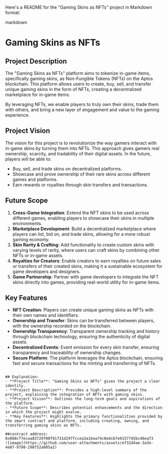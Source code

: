Here's a README for the "Gaming Skins as NFTs" project in Markdown format:

markdown
# Gaming Skins as NFTs

## Project Description
The "Gaming Skins as NFTs" platform aims to tokenize in-game items, specifically gaming skins, as Non-Fungible Tokens (NFTs) on the Aptos blockchain. This platform allows users to create, buy, sell, and transfer unique gaming skins in the form of NFTs, creating a decentralized marketplace for in-game items. 

By leveraging NFTs, we enable players to truly own their skins, trade them with others, and bring a new layer of engagement and value to the gaming experience.

## Project Vision
The vision for this project is to revolutionize the way gamers interact with in-game skins by turning them into NFTs. This approach gives gamers real ownership, scarcity, and tradability of their digital assets. In the future, players will be able to:
- Buy, sell, and trade skins on decentralized platforms.
- Showcase and prove ownership of their rare skins across different games and platforms.
- Earn rewards or royalties through skin transfers and transactions.

## Future Scope
1. **Cross-Game Integration**: Extend the NFT skins to be used across different games, enabling players to showcase their skins in multiple environments.
2. **Marketplace Development**: Build a decentralized marketplace where players can list, bid on, and trade skins, allowing for a more robust gaming economy.
3. **Skin Rarity & Crafting**: Add functionality to create custom skins with varying levels of rarity, where users can craft skins by combining other NFTs or in-game assets.
4. **Royalties for Creators**: Enable creators to earn royalties on future sales or transfers of their created skins, making it a sustainable ecosystem for game developers and designers.
5. **Game Partnership**: Partner with game developers to integrate the NFT skins directly into games, providing real-world utility for in-game items.

## Key Features
- **NFT Creation**: Players can create unique gaming skins as NFTs with their own names and identifiers.
- **Ownership and Transfer**: Skins can be transferred between players, with the ownership recorded on the blockchain.
- **Ownership Transparency**: Transparent ownership tracking and history through blockchain technology, ensuring the authenticity of digital assets.
- **Decentralized Events**: Event emission for every skin transfer, ensuring transparency and traceability of ownership changes.
- **Secure Platform**: The platform leverages the Aptos blockchain, ensuring fast and secure transactions for the minting and transferring of NFTs.
```

## Explanation:
- **Project Title**: "Gaming Skins as NFTs" gives the project a clear identity.
- **Project Description**: Provides a high-level summary of the project, explaining the integration of NFTs with gaming skins.
- **Project Vision**: Outlines the long-term goals and aspirations of the platform.
- **Future Scope**: Describes potential enhancements and the direction in which the project might evolve.
- **Key Features**: Highlights the primary functionalities provided by the smart contract and platform, including creating, owning, and transferring gaming skins as NFTs.

##contract address:
0x088cf7ecaa83729f00f91731d297fccea3a1bea74c0edc67e9157745bc46eaf3
![image](https://github.com/user-attachments/assets/ef32d4ae-3a3e-4e07-9798-298752a605a2)





